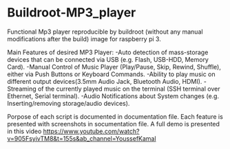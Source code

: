# Buildroot-MP3_player

Functional Mp3 player reproducible by buildroot (without any manual modifications after the build) image for raspberry pi 3.

Main Features of desired MP3 Player:
-Auto detection of mass-storage devices that can be connected via USB (e.g. Flash, USB-HDD, Memory Card).
-Manual Control of Music Player (Play/Pause, Skip, Rewind, Shuffle), either via Push Buttons or Keyboard Commands.
-Ability to play music on different output devices(3.5mm Audio Jack, Bluetooth Audio, HDMI).
-Streaming of the currently played music on the terminal (SSH terminal over Ethernet, Serial terminal).
-Audio Notifications about System changes (e.g. Inserting/removing storage/audio devices).


Porpose of each script is documented in documentation file.
Each feature is presented with screenshots in socumentation file.
A full demo is presented in this video
https://www.youtube.com/watch?v=905FsyivTM8&t=155s&ab_channel=YoussefKamal
